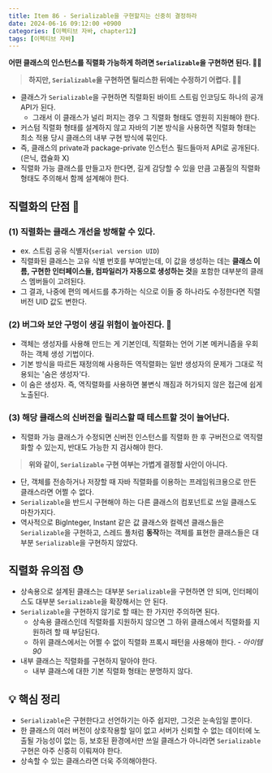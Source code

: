 ```yaml
---
title: Item 86 - Serializable을 구현할지는 신중히 결정하라
date: 2024-06-16 09:12:00 +0900
categories: [이펙티브 자바, chapter12]
tags: [이펙티브 자바]
---
```


**어떤 클래스의 인스턴스를 직렬화 가능하게 하려면 `Serializable`을 구현하면 된다. 👨‍💻**

> **하지만, `Serializable`을 구현하면 릴리스한 뒤에는 수정하기 어렵다. 🤦‍♀️**

- 클래스가 `Serializable`을 구현하면 직렬화된 바이트 스트림 인코딩도 하나의 공개 API가 된다. 
    - 그래서 이 클래스가 널리 퍼지는 경우 그 직렬화 형태도 영원히 지원해야 한다.
- 커스텀 직렬화 형태를 설계하지 않고 자바의 기본 방식을 사용하면 직렬화 형태는 최소 적용 당시 클래스의 내부 구현 방식에 묶인다.
- 즉, 클래스의 private과 package-private 인스턴스 필드들마저 API로 공개된다. (은닉, 캡슐화 X)
- 직렬화 가능 클래스를 만들고자 한다면, 길게 감당할 수 있을 만큼 고품질의 직렬화 형태도 주의해서 함께 설계해야 한다.

## **직렬화의 단점 🤔**

### **(1) 직렬화는 클래스 개선을 방해할 수 있다.**

- ex. 스트림 공유 식별자(`serial version UID`)
- 직렬화된 클래스는 고유 식별 번호를 부여받는데, 이 값을 생성하는 데는 **클래스 이름, 구현한 인터페이스들, 컴파일러가 자동으로 생성하는 것**을 포함한 대부분의 클래스 멤버들이 고려된다.
- 그 결과, 나중에 편의 메서드를 추가하는 식으로 이들 중 하나라도 수정한다면 직렬 버전 UID 값도 변한다.

### **(2) 버그와 보안 구멍이 생길 위험이 높아진다. 🐛**

- 객체는 생성자를 사용해 만드는 게 기본인데, 직렬화는 언어 기본 메커니즘을 우회하는 객체 생성 기법이다.
- 기본 방식을 따르든 재정의해 사용하든 역직렬화는 일반 생성자의 문제가 그대로 적용되는 '숨은 생성자'다.
- 이 숨은 생성자. 즉, 역직렬화를 사용하면 불변식 깨짐과 허가되지 않은 접근에 쉽게 노출된다.

### **(3) 해당 클래스의 신버전을 릴리스할 때 테스트할 것이 늘어난다.**

- 직렬화 가능 클래스가 수정되면 신버전 인스턴스를 직렬화 한 후 구버전으로 역직렬화할 수 있는지, 반대도 가능한 지 검사해야 한다.

> **위와 같이, `Serializable` 구현 여부는 가볍게 결정할 사안이 아니다.**

- 단, 객체를 전송하거나 저장할 때 자바 직렬화를 이용하는 프레임워크용으로 만든 클래스라면 어쩔 수 없다.
- `Serializable`을 반드시 구현해야 하는 다른 클래스의 컴포넌트로 쓰일 클래스도 마찬가지다.
- 역사적으로 BigInteger, Instant 같은 값 클래스와 컬렉션 클래스들은 `Serializable`을 구현하고, 스레드 풀처럼 **동작**하는 객체를 표현한 클래스들은 대부분 `Serializable`을 구현하지 않았다.

## **직렬화 유의점 😓**

- 상속용으로 설계된 클래스는 대부분 `Serializable`을 구현하면 안 되며, 인터페이스도 대부분 `Serializable`을 확장해서는 안 된다.
- `Serializable`을 구현하지 않기로 할 때는 한 가지만 주의하면 된다.
    - 상속용 클래스인데 직렬화를 지원하지 않으면 그 하위 클래스에서 직렬화를 지원하려 할 때 부담된다.
    - 하위 클래스에서는 어쩔 수 없이 직렬화 프록시 패턴을 사용해야 한다. - *아이템 90*
- 내부 클래스는 직렬화를 구현하지 말아야 한다.
    - 내부 클래스에 대한 기본 직렬화 형태는 분명하지 않다.

## **💡 핵심 정리**

- `Serializable`은 구현한다고 선언하기는 아주 쉽지만, 그것은 눈속임일 뿐이다.
- 한 클래스의 여러 버전이 상호작용할 일이 없고 서버가 신뢰할 수 없는 데이터에 노출될 가능성이 없는 등, 보호된 환경에서만 쓰일 클래스가 아니라면 `Serializable` 구현은 아주 신중히 이뤄져야 한다.
- 상속할 수 있는 클래스라면 더욱 주의해야한다.
